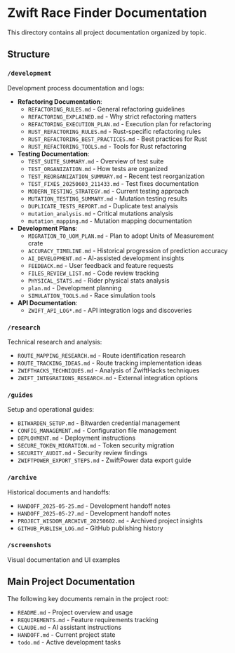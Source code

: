 # Zwift Race Finder Documentation

This directory contains all project documentation organized by topic.

## Structure

### `/development`
Development process documentation and logs:
- **Refactoring Documentation**:
  - `REFACTORING_RULES.md` - General refactoring guidelines
  - `REFACTORING_EXPLAINED.md` - Why strict refactoring matters
  - `REFACTORING_EXECUTION_PLAN.md` - Execution plan for refactoring
  - `RUST_REFACTORING_RULES.md` - Rust-specific refactoring rules
  - `RUST_REFACTORING_BEST_PRACTICES.md` - Best practices for Rust
  - `RUST_REFACTORING_TOOLS.md` - Tools for Rust refactoring
- **Testing Documentation**:
  - `TEST_SUITE_SUMMARY.md` - Overview of test suite
  - `TEST_ORGANIZATION.md` - How tests are organized
  - `TEST_REORGANIZATION_SUMMARY.md` - Recent test reorganization
  - `TEST_FIXES_20250603_211433.md` - Test fixes documentation
  - `MODERN_TESTING_STRATEGY.md` - Current testing approach
  - `MUTATION_TESTING_SUMMARY.md` - Mutation testing results
  - `DUPLICATE_TESTS_REPORT.md` - Duplicate test analysis
  - `mutation_analysis.md` - Critical mutations analysis
  - `mutation_mapping.md` - Mutation mapping documentation
- **Development Plans**:
  - `MIGRATION_TO_UOM_PLAN.md` - Plan to adopt Units of Measurement crate
  - `ACCURACY_TIMELINE.md` - Historical progression of prediction accuracy
  - `AI_DEVELOPMENT.md` - AI-assisted development insights
  - `FEEDBACK.md` - User feedback and feature requests
  - `FILES_REVIEW_LIST.md` - Code review tracking
  - `PHYSICAL_STATS.md` - Rider physical stats analysis
  - `plan.md` - Development planning
  - `SIMULATION_TOOLS.md` - Race simulation tools
- **API Documentation**:
  - `ZWIFT_API_LOG*.md` - API integration logs and discoveries

### `/research`
Technical research and analysis:
- `ROUTE_MAPPING_RESEARCH.md` - Route identification research
- `ROUTE_TRACKING_IDEAS.md` - Route tracking implementation ideas
- `ZWIFTHACKS_TECHNIQUES.md` - Analysis of ZwiftHacks techniques
- `ZWIFT_INTEGRATIONS_RESEARCH.md` - External integration options

### `/guides`
Setup and operational guides:
- `BITWARDEN_SETUP.md` - Bitwarden credential management
- `CONFIG_MANAGEMENT.md` - Configuration file management
- `DEPLOYMENT.md` - Deployment instructions
- `SECURE_TOKEN_MIGRATION.md` - Token security migration
- `SECURITY_AUDIT.md` - Security review findings
- `ZWIFTPOWER_EXPORT_STEPS.md` - ZwiftPower data export guide

### `/archive`
Historical documents and handoffs:
- `HANDOFF_2025-05-25.md` - Development handoff notes
- `HANDOFF_2025-05-27.md` - Development handoff notes
- `PROJECT_WISDOM_ARCHIVE_20250602.md` - Archived project insights
- `GITHUB_PUBLISH_LOG.md` - GitHub publishing history

### `/screenshots`
Visual documentation and UI examples

## Main Project Documentation

The following key documents remain in the project root:
- `README.md` - Project overview and usage
- `REQUIREMENTS.md` - Feature requirements tracking
- `CLAUDE.md` - AI assistant instructions
- `HANDOFF.md` - Current project state
- `todo.md` - Active development tasks
